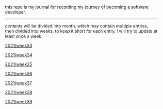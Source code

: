 this repo is my journal for recording my journey of becoming a software developer.

---

contents will be divided into month, which may contain multiple entries, then divided into weeks, to keep it short for each entry. I will try to update at least once a week.

[2021/week33](/2021/08/w33.md)

[2021/week34](/2021/08/w34.md)

[2021/week35](/2021/09/w35.md)

[2021/week36](/2021/09/w36.md)

[2021/week37](/2021/09/w37.md)

[2021/week38](/2021/09/w38.md)

[2021/week39](/2021/09/w39.md)
